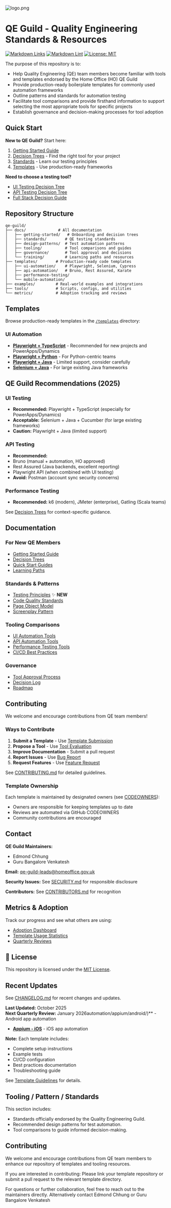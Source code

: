 ![logo.png](logo.png)

# QE Guild - Quality Engineering Standards & Resources

[![Markdown Links](https://github.com/UKHomeOffice/qe-guild/actions/workflows/link-checker.yml/badge.svg)](https://github.com/UKHomeOffice/qe-guild/actions/workflows/link-checker.yml)
[![Markdown Lint](https://github.com/UKHomeOffice/qe-guild/actions/workflows/markdown-lint.yml/badge.svg)](https://github.com/UKHomeOffice/qe-guild/actions/workflows/markdown-lint.yml)
[![License: MIT](https://img.shields.io/badge/License-MIT-yellow.svg)](LICENSE.md)

The purpose of this repository is to:
- Help Quality Engineering (QE) team members become familiar with tools and templates endorsed by the Home Office (HO) QE Guild
- Provide production-ready boilerplate templates for commonly used automation frameworks
- Outline patterns and standards for automation testing
- Facilitate tool comparisons and provide firsthand information to support selecting the most appropriate tools for specific projects
- Establish governance and decision-making processes for tool adoption

## Quick Start

**New to QE Guild?** Start here:
1.  [Getting Started Guide](/docs/getting-started/new-qe-onboarding.md)
2.  [Decision Trees](/docs/getting-started/decision-trees.md) - Find the right tool for your project
3.  [Standards](/docs/standards/) - Learn our testing principles
4.  [Templates](/templates/) - Use production-ready frameworks

**Need to choose a testing tool?**
- [UI Testing Decision Tree](/docs/getting-started/ui-testing-decision.md)
- [API Testing Decision Tree](/docs/getting-started/api-testing-decision.md)
- [Full Stack Decision Guide](/docs/getting-started/full-stack-decision.md)

## Repository Structure

```
qe-guild/
├── docs/              # All documentation
│   ├── getting-started/   # Onboarding and decision trees
│   ├── standards/        # QE testing standards
│   ├── design-patterns/  # Test automation patterns
│   ├── tooling/          # Tool comparisons and guides
│   ├── governance/       # Tool approval and decisions
│   └── training/         # Learning paths and resources
├── templates/        # Production-ready code templates
│   ├── ui-automation/    # Playwright, Selenium, Cypress
│   ├── api-automation/   # Bruno, Rest Assured, Karate
│   ├── performance-testing/
│   └── mobile-automation/
├── examples/         # Real-world examples and integrations
├── tools/            # Scripts, configs, and utilities
└── metrics/          # Adoption tracking and reviews
```

## Templates

Browse production-ready templates in the [`/templates`](/templates/) directory:

### UI Automation
- **[Playwright + TypeScript](/templates/ui-automation/playwright/typescript/)** - Recommended for new projects and PowerApps/Dynamics
- **[Playwright + Python](/templates/ui-automation/playwright/python/)** - For Python-centric teams
- **[Playwright + Java](/templates/ui-automation/playwright/java/)** - Limited support, consider carefully
- **[Selenium + Java](/templates/ui-automation/selenium/java-junit/)** - For large existing Java frameworks
## QE Guild Recommendations (2025)

### UI Testing
-  **Recommended:** Playwright + TypeScript (especially for PowerApps/Dynamics)
-  **Acceptable:** Selenium + Java + Cucumber (for large existing frameworks)
-  **Caution:** Playwright + Java (limited support)

### API Testing
-  **Recommended:** 
  - Bruno (manual + automation, HO approved)
  - Rest Assured (Java backends, excellent reporting)
  - Playwright API (when combined with UI testing)
-  **Avoid:** Postman (account sync security concerns)

### Performance Testing
-  **Recommended:** k6 (modern), JMeter (enterprise), Gatling (Scala teams)

See [Decision Trees](/docs/getting-started/decision-trees.md) for context-specific guidance.

## Documentation

### For New QE Members
- [Getting Started Guide](/docs/getting-started/new-qe-onboarding.md)
- [Decision Trees](/docs/getting-started/decision-trees.md)
- [Quick Start Guides](/docs/getting-started/quick-start-guides/)
- [Learning Paths](/docs/training/learning-paths/)

### Standards & Patterns
- [Testing Principles](/docs/standards/testing-principles.md) ✨ **NEW**
- [Code Quality Standards](/docs/standards/code-quality-standards.md)
- [Page Object Model](/docs/design-patterns/page-object-model.md)
- [Screenplay Pattern](/docs/design-patterns/screenplay-pattern.md)

### Tooling Comparisons
- [UI Automation Tools](/docs/tooling/ui-automation/framework-comparison.md)
- [API Automation Tools](/docs/tooling/api-automation/tool-comparison.md)
- [Performance Testing Tools](/docs/tooling/performance-testing/tool-comparison.md)
- [CI/CD Best Practices](/docs/tooling/ci-cd/pipeline-standards.md)

### Governance
- [Tool Approval Process](/docs/governance/tool-approval-process.md)
- [Decision Log](/docs/governance/decision-log.md)
- [Roadmap](/docs/governance/roadmap.md)

## Contributing

We welcome and encourage contributions from QE team members!

### Ways to Contribute
1. **Submit a Template** - Use [Template Submission](/.github/ISSUE_TEMPLATE/template_submission.yml)
2. **Propose a Tool** - Use [Tool Evaluation](/.github/ISSUE_TEMPLATE/tool_evaluation.yml)
3. **Improve Documentation** - Submit a pull request
4. **Report Issues** - Use [Bug Report](/.github/ISSUE_TEMPLATE/bug_report.yml)
5. **Request Features** - Use [Feature Request](/.github/ISSUE_TEMPLATE/feature_request.yml)

See [CONTRIBUTING.md](CONTRIBUTING.md) for detailed guidelines.

### Template Ownership
Each template is maintained by designated owners (see [CODEOWNERS](/.github/CODEOWNERS)):
- Owners are responsible for keeping templates up to date
- Reviews are automated via GitHub CODEOWNERS
- Community contributions are encouraged

## Contact

**QE Guild Maintainers:**
- Edmond Chhung
- Guru Bangalore Venkatesh

**Email:** qe-guild-leads@homeoffice.gov.uk

**Security Issues:** See [SECURITY.md](SECURITY.md) for responsible disclosure

**Contributors:** See [CONTRIBUTORS.md](CONTRIBUTORS.md) for recognition

## Metrics & Adoption

Track our progress and see what others are using:
- [Adoption Dashboard](/metrics/adoption-dashboard.md)
- [Template Usage Statistics](/metrics/template-usage.md)
- [Quarterly Reviews](/metrics/quarterly-reviews/)

## 📜 License

This repository is licensed under the [MIT License](LICENSE.md).

## Recent Updates

See [CHANGELOG.md](CHANGELOG.md) for recent changes and updates.

**Last Updated:** October 2025  
**Next Quarterly Review:** January 2026automation/appium/android/)** - Android app automation
- **[Appium - iOS](/templates/mobile-automation/appium/ios/)** - iOS app automation

**Note:** Each template includes:
- Complete setup instructions
- Example tests
- CI/CD configuration
- Best practices documentation
- Troubleshooting guide

See [Template Guidelines](/templates/TEMPLATE_GUIDELINES.md) for details.

## Tooling / Pattern / Standards
This section includes:
- Standards officially endorsed by the Quality Engineering Guild.
- Recommended design patterns for test automation.
- Tool comparisons to guide informed decision-making.

## Contributing
We welcome and encourage contributions from QE team members to enhance our repository of templates and tooling resources.

If you are interested in contributing:
Please link your template repository or submit a pull request to the relevant template directory.

For questions or further collaboration, feel free to reach out to the maintainers directly.
Alternatively contact 
Edmond Chhung or Guru Bangalore Venkatesh
